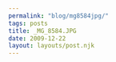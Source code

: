 ```yaml
---
permalink: "blog/mg8584jpg/"
tags: posts
title: _MG_8584.JPG
date: 2009-12-22
layout: layouts/post.njk
---
```


